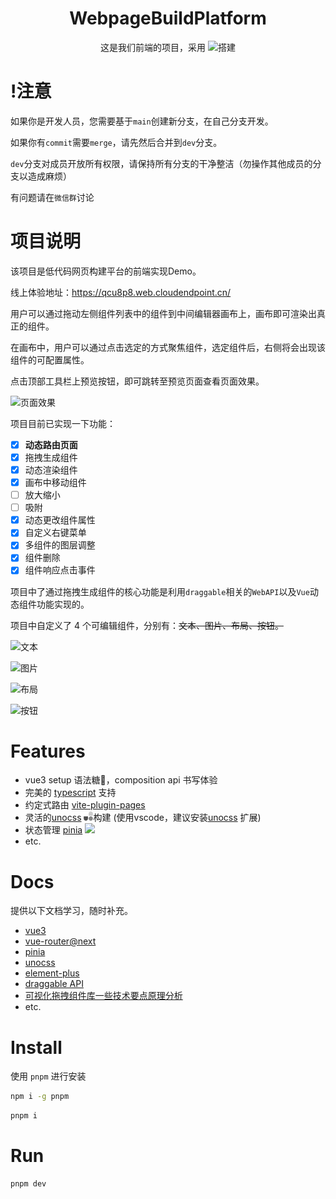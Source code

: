 <h1 align="center">WebpageBuildPlatform</h1>

<p align="center">这是我们前端的项目，采用 
<a href="https://vitejs.dev/"><img width="15" src="https://vitejs.dev/logo.svg" /></a>搭建</p>


# !注意

如果你是开发人员，您需要基于`main`创建新分支，在自己分支开发。

如果你有`commit`需要`merge`，请先然后合并到`dev`分支。

`dev`分支对成员开放所有权限，请保持所有分支的干净整洁（勿操作其他成员的分支以造成麻烦）

有问题请在`微信群`讨论

# 项目说明

该项目是低代码网页构建平台的前端实现Demo。

线上体验地址：https://qcu8p8.web.cloudendpoint.cn/

用户可以通过拖动左侧组件列表中的组件到中间编辑器画布上，画布即可渲染出真正的组件。

在画布中，用户可以通过点击选定的方式聚焦组件，选定组件后，右侧将会出现该组件的可配置属性。

点击顶部工具栏上预览按钮，即可跳转至预览页面查看页面效果。

![页面效果](https://user-images.githubusercontent.com/36471625/153819045-b5366fab-5ea8-4ef4-94ba-3426f794ad65.gif)

项目目前已实现一下功能：

- [x] **动态路由页面**
- [x] 拖拽生成组件
- [x] 动态渲染组件
- [x] 画布中移动组件
- [ ] 放大缩小
- [ ] 吸附
- [x] 动态更改组件属性
- [x] 自定义右键菜单
- [x] 多组件的图层调整
- [x] 组件删除
- [x] 组件响应点击事件

项目中了通过拖拽生成组件的核心功能是利用`draggable`相关的`WebAPI`以及`Vue`动态组件功能实现的。

项目中自定义了 4 个可编辑组件，分别有：<span style="text-decoration: line-through;">文本<span>、图片、布局、按钮。

![文本](https://user-images.githubusercontent.com/36471625/153820425-3efb1994-d855-4bf2-9778-624467c75af1.gif)

![图片](https://user-images.githubusercontent.com/36471625/153820711-8aa0855b-13b2-4b85-9b7d-e038e52d6cf9.gif)

![布局](https://user-images.githubusercontent.com/36471625/153821653-7f2e0a4c-d2d5-4933-8572-02144688a1ed.gif)

![按钮](https://user-images.githubusercontent.com/36471625/153821912-dfcb6436-5c1d-48f0-9f10-19ab56312484.gif)


# Features

- vue3 setup 语法糖🍬，composition api 书写体验
- 完美的 [typescript](https://www.tslang.cn/docs/home.html) 支持
- 约定式路由 [vite-plugin-pages](https://github.com/hannoeru/vite-plugin-pages)
- 灵活的[unocss](https://github.com/antfu/unocss) <img width="15" src="https://raw.githubusercontent.com/antfu/unocss/main/playground/public/icon-gray.svg" />构建 (使用vscode，建议安装[unocss](https://marketplace.visualstudio.com/items?itemName=antfu.unocss) 扩展)
- 状态管理 [pinia](https://pinia.vuejs.org/) <img width="15" src="https://pinia.vuejs.org/logo.svg" />
- etc.

# Docs

提供以下文档学习，随时补充。

- [vue3](https://staging-cn.vuejs.org/)
- [vue-router@next](https://next.router.vuejs.org/zh/)
- [pinia](https://pinia.vuejs.org/)
- [unocss](https://github.com/antfu/unocss)
- [element-plus](https://element-plus.gitee.io/zh-CN/)
- [draggable API](https://developer.mozilla.org/zh-CN/docs/Web/API/HTML_Drag_and_Drop_API/Drag_operations#draggableattribute)
- [可视化拖拽组件库一些技术要点原理分析](https://github.com/woai3c/Front-end-articles/issues/19)
- etc.

# Install
 
使用 `pnpm` 进行安装

```bash
npm i -g pnpm
```

```bash
pnpm i
```

# Run

```bash
pnpm dev
```
